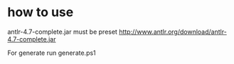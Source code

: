 
# how to use

antlr-4.7-complete.jar must be preset 
http://www.antlr.org/download/antlr-4.7-complete.jar

For generate run generate.ps1

